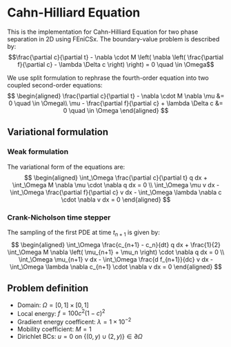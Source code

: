 # Cahn-Hilliard Equation

This is the implementation for Cahn-Hilliard Equation for two phase separation in 2D using FEniCSx.
The boundary-value problem is described by:
$$\frac{\partial c}{\partial t} - \nabla \cdot M \left( \nabla \left( \frac{\partial f}{\partial c} - \lambda \Delta c \right) \right) = 0 \quad \in \Omega$$

We use split formulation to rephrase the fourth-order equation into two coupled second-order equations:
$$
\begin{aligned}
\frac{\partial c}{\partial t} - \nabla \cdot M \nabla \mu &= 0 \quad \in \Omega\\
\mu - \frac{\partial f}{\partial c} + \lambda \Delta c &= 0 \quad \in \Omega
\end{aligned}
$$

## Variational formulation

### Weak formulation

The variational form of the equations are:
$$
\begin{aligned}
\int_\Omega \frac{\partial c}{\partial t} q dx + \int_\Omega M \nabla \mu \cdot \nabla q dx = 0 \\
\int_\Omega \mu v dx - \int_\Omega \frac{\partial f}{\partial c} v dx - \int_\Omega \lambda \nabla c \cdot \nabla v dx = 0
\end{aligned}
$$

### Crank-Nicholson time stepper

The sampling of the first PDE at time $t_{n+1}$ is given by:
$$
\begin{aligned}
\int_\Omega \frac{c_{n+1} - c_n}{dt} q dx + \frac{1}{2} \int_\Omega M \nabla \left( \mu_{n+1} + \mu_n \right) \cdot \nabla q dx = 0 \\
\int_\Omega \mu_{n+1} v dx - \int_\Omega \frac{d f_{n+1}}{dc} v dx - \int_\Omega \lambda \nabla c_{n+1} \cdot \nabla v dx = 0
\end{aligned}
$$

## Problem definition

- Domain: $\Omega = [0,1] \times [0,1]$
- Local energy: $f = 100 c^2 (1 - c)^2$
- Gradient energy coefficent: $\lambda = 1 \times 10^{-2}$
- Mobility coefficient: $M = 1$
- Dirichlet BCs: $u = 0$ on $\{(0,y) \cup (2,y)\} \in \partial\Omega$